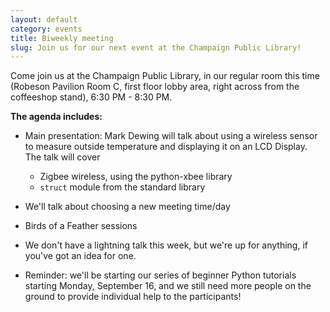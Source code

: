 ```yaml
---
layout: default
category: events
title: Biweekly meeting
slug: Join us for our next event at the Champaign Public Library!
---
```


Come join us at the Champaign Public Library, in our regular room this time
(Robeson Pavilion Room C, first floor lobby area, right across from the
coffeeshop stand), 6:30 PM - 8:30 PM.

**The agenda includes:**

* Main presentation: Mark Dewing will talk about using a wireless sensor to
  measure outside temperature and displaying it on an LCD Display. The talk will
  cover
    <ul>
        <li>Zigbee wireless, using the python-xbee library</li>
        <li><code>struct</code> module from the standard library</li>
    </ul>

* We'll talk about choosing a new meeting time/day

* Birds of a Feather sessions

* We don't have a lightning talk this week, but we're up for anything, if
you've got an idea for one.

* Reminder: we'll be starting our series of beginner Python tutorials starting
Monday, September 16, and we still need more people on the ground to provide
individual help to the participants!
